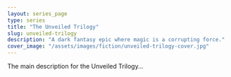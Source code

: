 ```yaml
---
layout: series_page
type: series 
title: "The Unveiled Trilogy"
slug: unveiled-trilogy
description: "A dark fantasy epic where magic is a corrupting force."
cover_image: "/assets/images/fiction/unveiled-trilogy-cover.jpg"
---
```


The main description for the Unveiled Trilogy...

